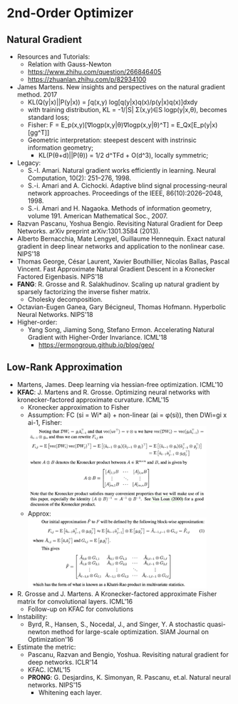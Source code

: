 # 2nd-Order Optimizer

## Natural Gradient
- Resources and Tutorials:
	- Relation with Gauss-Newton
	- https://www.zhihu.com/question/266846405
	- https://zhuanlan.zhihu.com/p/82934100
- James Martens. New insights and perspectives on the natural gradient method. 2017
	- KL(Q(y|x)||P(y|x)) = ∫q(x,y) log[q(y|x)q(x)/p(y|x)q(x)]dxdy
	- with training distribution, KL = -1/|S| Σ(x,y)∈S logp(y|x,θ), becomes standard loss;
	- Fisher: F = E_p(x,y)[∇logp(x,y|θ)∇logp(x,y|θ)^T] = E_Qx[E_p(y|x)[gg^T]]
	- Geometric interpretation: steepest descent with instrinsic information geometry;
		- KL(P(θ+d)||P(θ)) = 1/2 d^TFd + O(d^3), locally symmetric;
- Legacy:
	- S.-I. Amari. Natural gradient works efficiently in learning. Neural Computation, 10(2): 251–276, 1998.
	- S.-i. Amari and A. Cichocki. Adaptive blind signal processing-neural network approaches. Proceedings of the IEEE, 86(10):2026–2048, 1998.
	- S.-i. Amari and H. Nagaoka. Methods of information geometry, volume 191. American Mathematical Soc., 2007.
- Razvan Pascanu, Yoshua Bengio. Revisiting Natural Gradient for Deep Networks. arXiv preprint arXiv:1301.3584 (2013).
- Alberto Bernacchia, Mate Lengyel, Guillaume Hennequin. Exact natural gradient in deep linear networks and application to the nonlinear case. NIPS'18
- Thomas George, César Laurent, Xavier Bouthillier, Nicolas Ballas, Pascal Vincent. Fast Approximate Natural Gradient Descent in a Kronecker Factored Eigenbasis. NIPS'18
- **FANG**: R. Grosse and R. Salakhudinov. Scaling up natural gradient by sparsely factorizing the inverse fisher matrix.
	- Cholesky decomposition.
- Octavian-Eugen Ganea, Gary Bécigneul, Thomas Hofmann. Hyperbolic Neural Networks. NIPS'18
- Higher-order:
	- Yang Song, Jiaming Song, Stefano Ermon. Accelerating Natural Gradient with Higher-Order Invariance. ICML'18
		- https://ermongroup.github.io/blog/geo/

## Low-Rank Approximation
- Martens, James. Deep learning via hessian-free optimization. ICML'10
- **KFAC**: J. Martens and R. Grosse. Optimizing neural networks with kronecker-factored approximate curvature. ICML'15
	- Kronecker approximation to Fisher
	- Assumption: FC (si = Wi\* ai) + non-linear (ai = φ(si)), then DWi=gi x ai-1, Fisher:\
		<img src="/Optimization/images/2nd/k-fac1.png" alt="drawing" width="400"/>
	- Approx:\
		<img src="/Optimization/images/2nd/k-fac2.png" alt="drawing" width="400"/>
- R. Grosse and J. Martens. A Kronecker-factored approximate Fisher matrix for convolutional layers. ICML'16
	- Follow-up on KFAC for convolutions
- Instability:
	- Byrd, R., Hansen, S., Nocedal, J., and Singer, Y. A stochastic quasi-newton method for large-scale optimization. SIAM Journal on Optimization'16
- Estimate the metric:
	- Pascanu, Razvan and Bengio, Yoshua. Revisiting natural gradient for deep networks. ICLR'14
	- KFAC. ICML'15
	- **PRONG**: G. Desjardins, K. Simonyan, R. Pascanu, et.al. Natural neural networks. NIPS'15
		- Whitening each layer.
